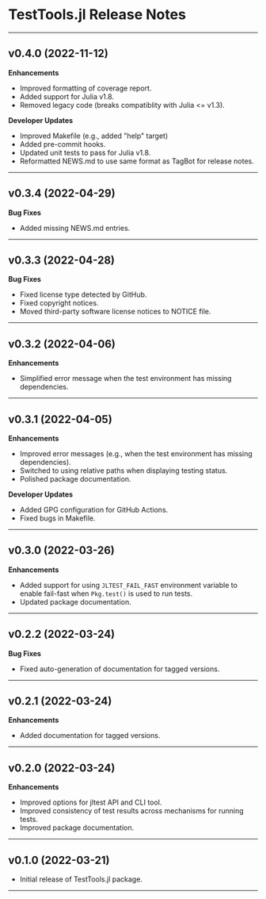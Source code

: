 TestTools.jl Release Notes
==========================

--------------------------------------------------------------------------------------------
v0.4.0 (2022-11-12)
-------------------

**Enhancements**
- Improved formatting of coverage report.
- Added support for Julia v1.8.
- Removed legacy code (breaks compatiblity with Julia <= v1.3).

**Developer Updates**
- Improved Makefile (e.g., added "help" target)
- Added pre-commit hooks.
- Updated unit tests to pass for Julia v1.8.
- Reformatted NEWS.md to use same format as TagBot for release notes.

--------------------------------------------------------------------------------------------
v0.3.4 (2022-04-29)
-------------------

**Bug Fixes**
- Added missing NEWS.md entries.

--------------------------------------------------------------------------------------------
v0.3.3 (2022-04-28)
-------------------

**Bug Fixes**
- Fixed license type detected by GitHub.
- Fixed copyright notices.
- Moved third-party software license notices to NOTICE file.

--------------------------------------------------------------------------------------------
v0.3.2 (2022-04-06)
-------------------

**Enhancements**
- Simplified error message when the test environment has missing dependencies.

--------------------------------------------------------------------------------------------
v0.3.1 (2022-04-05)
-------------------

**Enhancements**
- Improved error messages (e.g., when the test environment has missing dependencies).
- Switched to using relative paths when displaying testing status.
- Polished package documentation.

**Developer Updates**
- Added GPG configuration for GitHub Actions.
- Fixed bugs in Makefile.

--------------------------------------------------------------------------------------------
v0.3.0 (2022-03-26)
-------------------

**Enhancements**
- Added support for using `JLTEST_FAIL_FAST` environment variable to enable fail-fast when
  `Pkg.test()` is used to run tests.
- Updated package documentation.

--------------------------------------------------------------------------------------------
v0.2.2 (2022-03-24)
-------------------

**Bug Fixes**
- Fixed auto-generation of documentation for tagged versions.

--------------------------------------------------------------------------------------------
v0.2.1 (2022-03-24)
-------------------

**Enhancements**
- Added documentation for tagged versions.

--------------------------------------------------------------------------------------------
v0.2.0 (2022-03-24)
-------------------

**Enhancements**
- Improved options for jltest API and CLI tool.
- Improved consistency of test results across mechanisms for running tests.
- Improved package documentation.

--------------------------------------------------------------------------------------------
v0.1.0 (2022-03-21)
-------------------
- Initial release of TestTools.jl package.

--------------------------------------------------------------------------------------------
